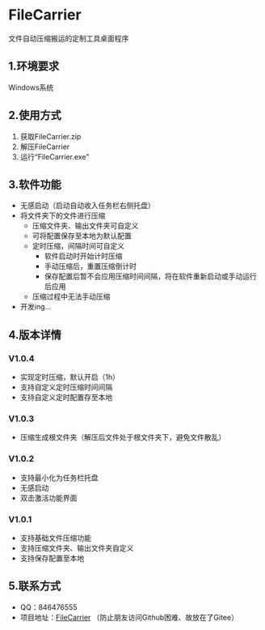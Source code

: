 # FileCarrier

文件自动压缩搬运的定制工具桌面程序

## 1.环境要求

Windows系统

## 2.使用方式

1. 获取FileCarrier.zip
2. 解压FileCarrier
3. 运行“FileCarrier.exe”

## 3.软件功能

- 无感启动（启动自动收入任务栏右侧托盘）
- 将文件夹下的文件进行压缩
  - 压缩文件夹、输出文件夹可自定义
  - 可将配置保存至本地为默认配置
  - 定时压缩，间隔时间可自定义
    - 软件启动时开始计时压缩
    - 手动压缩后，重置压缩倒计时
    - 保存配置后暂不会应用压缩时间间隔，将在软件重新启动或手动运行后应用
  - 压缩过程中无法手动压缩
- 开发ing...

## 4.版本详情

### V1.0.4

- 实现定时压缩，默认开启（1h）
- 支持自定义定时压缩时间间隔
- 支持自定义定时配置存至本地

### V1.0.3

- 压缩生成根文件夹（解压后文件处于根文件夹下，避免文件散乱）

### V1.0.2

- 支持最小化为任务栏托盘
- 无感启动
- 双击激活功能界面

### V1.0.1

- 支持基础文件压缩功能
- 支持压缩文件夹、输出文件夹自定义
- 支持保存配置至本地

## 5.联系方式

- QQ：846476555
- 项目地址：[FileCarrier](https://gitee.com/cow-boy/file-carrier) （防止朋友访问Github困难、故放在了Gitee）





